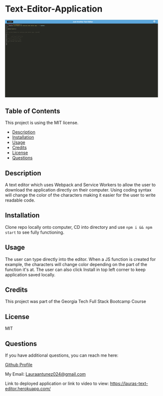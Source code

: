 

# Text-Editor-Application

![Text Editor main page](./client/src/images/Jate.png)

## Table of Contents

This project is using the MIT license. 
    
- [Description](#description)
- [Installation](#installation)
- [Usage](#usage)
- [Credits](#credits)
- [License](#license)
- [Questions](#questions)

## Description
A text editor which uses Webpack and Service Workers to allow the user to download the application directly on their computer. Using coding syntax will change the color of the characters making it easier for the user to write readable code.  


## Installation
Clone repo locally onto computer, CD into directory and use
``` npm i && npm start ```
to see fully functioning.


## Usage
The user can type directly into the editor. When a JS function is created for example, the characters will change color depending on the part of the function it's at. The user can also click Install in top left corner to keep application saved locally. 

## Credits
This project was part of the Georgia Tech Full Stack Bootcamp Course

## License
MIT 



## Questions

If you have additional questions, you can reach me here:

[Github Profile](https://github.com/lauraantunez024)

My Email: Lauraantunez024@gmail.com

Link to deployed application or link to video to view:
https://lauras-text-editor.herokuapp.com/


